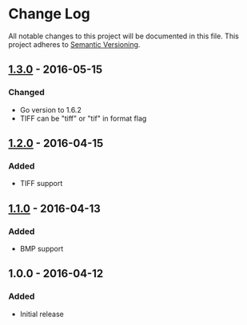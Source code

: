 # Change Log
All notable changes to this project will be documented in this file.
This project adheres to [Semantic Versioning](http://semver.org/).

## [1.3.0](../../compare/1.2.0...1.3.0) - 2016-05-15
### Changed
- Go version to 1.6.2
- TIFF can be "tiff" or "tif" in format flag

## [1.2.0](../../compare/1.1.0...1.2.0) - 2016-04-15
### Added
- TIFF support

## [1.1.0](../../compare/1.0.0...1.1.0) - 2016-04-13
### Added
- BMP support

## 1.0.0 - 2016-04-12
### Added
- Initial release
